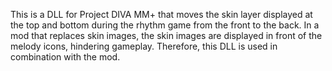 This is a DLL for Project DIVA MM+ that moves the skin layer displayed at the top and bottom during the rhythm game from the front to the back.
In a mod that replaces skin images, the skin images are displayed in front of the melody icons, hindering gameplay. Therefore, this DLL is used in combination with the mod.
